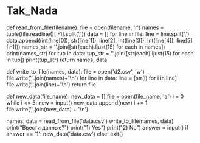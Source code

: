 # Tak_Nada
def read_from_file(filename):
    file = open(filename, 'r')
    names = tuple(file.readline()[:-1].split(','))
    data = []
    for line in file:
        line = line.split(',')
        data.append((int(line[0]), str(line[1]), line[2], int(line[3]), int(line[4]), line[5][:-1]))
    names_str = ''.join([str(each).ljust(15) for each in names])
    print(names_str)
    for tup in data:
        tup_str = ''.join([str(each).ljust(15) for each in tup])
        print(tup_str)
    return names, data


def write_to_file(names, data):
    file = open('d2.csv', 'w')
    file.write(','.join(names)+'\n')
    for line in data:
        line = [str(i) for i in line]
        file.write(','.join(line)+'\n')
    return file


def new_data(file_name):
    new_data = []
    file = open(file_name, 'a')
    i = 0
    while i <= 5:
        new = input()
        new_data.append(new)
        i += 1
    file.write(','.join(new_data) + '\n')


names, data = read_from_file('data.csv')
write_to_file(names, data)
print("Ввести данные?")
print("1) Yes")
print("2) No")
answer = input()
if answer == '1':
    new_data('data.csv')
else:
    exit()
